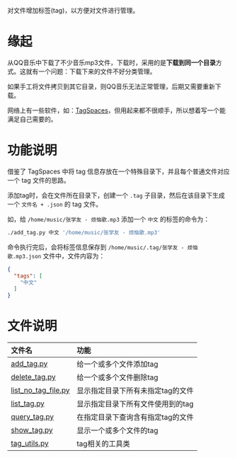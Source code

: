 
对文件增加标签(tag)，以方便对文件进行管理。

# 缘起

从QQ音乐中下载了不少音乐mp3文件，下载时，采用的是**下载到同一个目录**方式。这就有一个问题：下载下来的文件不好分类管理。

如果手工将文件拷贝到其它目录，则QQ音乐无法正常管理，后期又需要重新下载。

网络上有一些软件，如：[TagSpaces](https://www.tagspaces.org/)，但用起来都不很顺手，所以想着写一个能满足自己需要的。


# 功能说明

借鉴了 TagSpaces 中将 tag 信息存放在一个特殊目录下，并且每个普通文件对应一个 tag 文件的思路。

添加tag时，会在文件所在目录下，创建一个 `.tag` 子目录，然后在该目录下生成一个 `文件名 + .json` 的 tag 文件。

如，给 `/home/music/张学友 - 烦恼歌.mp3` 添加一个 `中文` 的标签的命令为：

```sh
./add_tag.py 中文 '/home/music/张学友 - 烦恼歌.mp3'
```

命令执行完后，会将标签信息保存到 `/home/music/.tag/张学友 - 烦恼歌.mp3.json` 文件中，文件内容为：

```json
{
  "tags": [
    "中文"
  ]
}
```

# 文件说明

| 文件名 | 功能 |
|:--|:--|
| [add_tag.py](add_tag.py) | 给一个或多个文件添加tag |
| [delete_tag.py](delete_tag.py) | 给一个或多个文件删除tag |
| [list_no_tag_file.py](list_no_tag_file.py) | 显示指定目录下所有未指定tag的文件 |
| [list_tag.py](list_tag.py) | 显示指定目录下所有文件使用到的tag |
| [query_tag.py](query_tag.py) | 在指定目录下查询含有指定tag的文件 |
| [show_tag.py](show_tag.py) | 显示一个或多个文件的tag |
| [tag_utils.py](tag_utils.py) | tag相关的工具类 |

